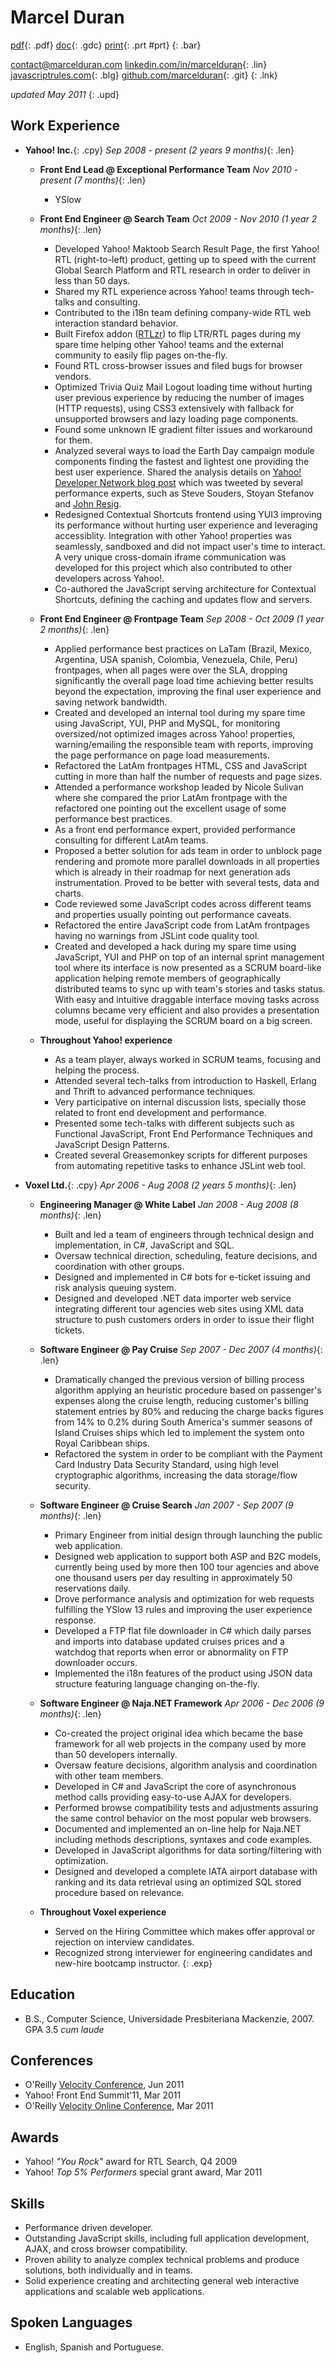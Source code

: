 # Marcel Duran

[pdf](resume.pdf "download PDF resume"){: .pdf}
[doc](resume.pdf "view resume on Google docs"){: .gdc}
[print](resume.pdf "print resume"){: .prt #prt}
{: .bar}

[contact@marcelduran.com](mailto:contact@marcelduran.com "email-me") [linkedin.com/in/marcelduran](http://www.linkedin.com/in/marcelduran "linked in profile"){: .lin} [javascriptrules.com](http://javascriptrules.com "my blog"){: .blg} [github.com/marcelduran](https://github.com/marcelduran "my git repositories"){: .git}
{: .lnk}

_updated May 2011_
{: .upd}

## Work Experience

*   **Yahoo! Inc.**{: .cpy}
    _Sep 2008 - present (2 years 9 months)_{: .len}

    *   **Front End Lead @ Exceptional Performance Team**
        _Nov 2010 - present (7 months)_{: .len}

        *   YSlow

    *   **Front End Engineer @ Search Team**
        _Oct 2009 - Nov 2010 (1 year 2 months)_{: .len}

        *   Developed Yahoo! Maktoob Search Result Page, the first Yahoo! RTL (right-to-left) product, getting up to speed with the current Global Search Platform and RTL research in order to deliver in less than 50 days. 
        *   Shared my RTL experience across Yahoo! teams through tech-talks and consulting.
        *   Contributed to the i18n team defining company-wide RTL web interaction standard behavior.
        *   Built Firefox addon ([RTLzr](https://addons.mozilla.org/en-US/firefox/addon/rtlzr/ "RTLzr Firefox Add-on")) to flip LTR/RTL pages during my spare time helping other Yahoo! teams and the external community to easily flip pages on-the-fly.
        *   Found RTL cross-browser issues and filed bugs for browser vendors.
        *   Optimized Trivia Quiz Mail Logout loading time without hurting user previous experience by reducing the number of images (HTTP requests), using CSS3 extensively with fallback for unsupported browsers and lazy loading page components.
        *   Found some unknown IE gradient filter issues and workaround for them.
        *   Analyzed several ways to load the Earth Day campaign module components finding the fastest and lightest one providing the best user experience. Shared the analysis details on [Yahoo! Developer Network blog post](http://developer.yahoo.com/blogs/ydn/posts/2010/04/performance_on_yahoo_search_earth_day_data_uri_ftw/ "Search Earth Day Campaign YDN blog post") which was tweeted by several performance experts, such as Steve Souders, Stoyan Stefanov and [John Resig](http://twitter.com/#!/jeresig/status/12664640008 "John Resig's tweet").
        *   Redesigned Contextual Shortcuts frontend using YUI3 improving its performance without hurting user experience and leveraging accessiblity. Integration with other Yahoo! properties was seamlessly, sandboxed and did not impact user's time to interact. A very unique cross-domain iframe communication was developed for this project which also contributed to other developers across Yahoo!.
        *   Co-authored the JavaScript serving architecture for Contextual Shortcuts, defining the caching and updates flow and servers.

    *   **Front End Engineer @ Frontpage Team**
        _Sep 2008 - Oct 2009 (1 year 2 months)_{: .len}

        *   Applied performance best practices on LaTam (Brazil, Mexico, Argentina, USA spanish, Colombia, Venezuela, Chile, Peru) frontpages, when all pages were over the SLA, dropping significantly the overall page load time achieving better results beyond the expectation, improving the final user experience and saving network bandwidth.
        *   Created and developed an internal tool during my spare time using JavaScript, YUI, PHP and MySQL, for monitoring oversized/not optimized images across Yahoo! properties, warning/emailing the responsible team with reports, improving the page performance on page load measurements.
        *   Refactored the LatAm frontpages HTML, CSS and JavaScript cutting in more than half the number of requests and page sizes.
        *   Attended a performance workshop leaded by Nicole Sulivan where she compared the prior LatAm frontpage with the refactored one pointing out the excellent usage of some performance best practices.
        *   As a front end performance expert, provided performance consulting for different LatAm teams.
        *   Proposed a better solution for ads team in order to unblock page rendering and promote more parallel downloads in all properties which is already in their roadmap for next generation ads instrumentation. Proved to be better with several tests, data and charts.
        *   Code reviewed some JavaScript codes across different teams and properties usually pointing out performance caveats.
        *   Refactored the entire JavaScript code from LatAm frontpages having no warnings from JSLint code quality tool.
        *   Created and developed a hack during my spare time using JavaScript, YUI and PHP on top of an internal sprint management tool where its interface is now presented as a SCRUM board-like application helping remote members of geographically distributed teams to sync up with team's stories and tasks status. With easy and intuitive draggable interface moving tasks across columns became very efficient and also provides a presentation mode, useful for displaying the SCRUM board on a big screen.

    *   **Throughout Yahoo! experience**

        *   As a team player, always worked in SCRUM teams, focusing and helping the process.
        *   Attended several tech-talks from introduction to Haskell, Erlang and Thrift to advanced performance techniques.
        *   Very participative on internal discussion lists, specially those related to front end development and performance.
        *   Presented some tech-talks with different subjects such as Functional JavaScript, Front End Performance Techniques and JavaScript Design Patterns.
        *   Created several Greasemonkey scripts for different purposes from automating repetitive tasks to enhance JSLint web tool.


*   **Voxel Ltd.**{: .cpy}
    _Apr 2006 - Aug 2008 (2 years 5 months)_{: .len}

    *   **Engineering Manager @ White Label**
        _Jan 2008 - Aug 2008 (8 months)_{: .len}

        *   Built and led a team of engineers through technical design and implementation, in C#, JavaScript and SQL.
        *   Oversaw technical direction, scheduling, feature decisions, and coordination with other groups.
        *   Designed and implemented in C# bots for e-ticket issuing and risk analysis queuing system.
        *   Designed and developed .NET data importer web service integrating different tour agencies web sites using XML data structure to push customers orders in order to issue their flight tickets.

    *   **Software Engineer @ Pay Cruise**
        _Sep 2007 - Dec 2007 (4 months)_{: .len}

        *   Dramatically changed the previous version of billing process algorithm applying an heuristic procedure based on passenger's expenses along the cruise length, reducing customer's billing statement entries by 80% and reducing the charge backs figures from 14% to 0.2% during South America's summer seasons of Island Cruises ships which led to implement the system onto Royal Caribbean ships.
        *   Refactored the system in order to be compliant with the Payment Card Industry Data Security Standard, using high level cryptographic algorithms, increasing the data storage/flow security.

    *   **Software Engineer @ Cruise Search**
        _Jan 2007 - Sep 2007 (9 months)_{: .len}

        *   Primary Engineer from initial design through launching the public web application.
        *   Designed web application to support both ASP and B2C models, currently being used by more then 100 tour agencies and above one thousand users per day resulting in approximately 50 reservations daily.
        *   Drove performance analysis and optimization for web requests fulfilling the YSlow 13 rules and improving the user experience response.
        *   Developed a FTP flat file downloader in C# which daily parses and imports into database updated cruises prices and a watchdog that reports when error or abnormality on FTP downloader occurs.
        *   Implemented the i18n features of the product using JSON data structure featuring language changing on-the-fly.

    *   **Software Engineer @ Naja.NET Framework**
        _Apr 2006 - Dec 2006 (9 months)_{: .len}

        *   Co-created the project original idea which became the base framework for all web projects in the company used by more than 50 developers internally.
        *   Oversaw feature decisions, algorithm analysis and coordination with other team members.
        *   Developed in C# and JavaScript the core of asynchronous method calls providing easy-to-use AJAX for developers.
        *   Performed browse compatibility tests and adjustments assuring the same control behavior on the most popular web browsers.
        *   Documented and implemented an on-line help for Naja.NET including methods descriptions, syntaxes and code examples.
        *   Developed in JavaScript algorithms for data sorting/filtering with optimization.
        *   Designed and developed a complete IATA airport database with ranking and its data retrieval using an optimized SQL stored procedure based on relevance.

    *   **Throughout Voxel experience**

        *   Served on the Hiring Committee which makes offer approval or rejection on interview candidates.
        *   Recognized strong interviewer for engineering candidates and new-hire bootcamp instructor.
{: .exp}

## Education

*   B.S., Computer Science, Universidade Presbiteriana Mackenzie, 2007. GPA 3.5 _cum laude_

## Conferences

*   O'Reilly [Velocity Conference](http://velocityconf.com/velocity2011/public/schedule/speaker/79593 "speaker bio page"), Jun 2011
*   Yahoo! Front End Summit'11, Mar 2011
*   O'Reilly [Velocity Online Conference](http://en.oreilly.com/velocity-mar2011/public/schedule/speaker/79593 "speaker bio page"), Mar 2011

## Awards

*   Yahoo! _"You Rock"_ award for RTL Search, Q4 2009
*   Yahoo! _Top 5% Performers_ special grant award, Mar 2011

## Skills

*   Performance driven developer.
*   Outstanding JavaScript skills, including full application development, AJAX, and cross browser compatibility.
*   Proven ability to analyze complex technical problems and produce solutions, both individually and in teams.
*   Solid experience creating and architecting general web interactive applications and scalable web applications.

## Spoken Languages

*   English, Spanish and Portuguese.

